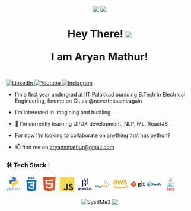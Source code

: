 <div id="header" align="center">
  <img src="https://media.giphy.com/media/Q8xuJjjxQHHJdHn7gJ/giphy.gif" width="100"/>

  <img src="https://media.giphy.com/media/HwBlFQZFcAoUcPHZdX/giphy.gif" width="100"/>
</div>


<h1 align=center>
  Hey There!
  <img src="https://media.giphy.com/media/hvRJCLFzcasrR4ia7z/giphy.gif" width="30px"/>
  <p>
  I am Aryan Mathur!
</h1>
<img src="https://komarev.com/ghpvc/?username=neverthesameagain&style=flat-square&color=blue" alt=""/>
<div id="badges">
  <a href="https://www.linkedin.com/in/aryan-mathur-a760a2250">
    <img src="https://img.shields.io/badge/LinkedIn-blue?style=for-the-badge&logo=linkedin&logoColor=white" alt="LinkedIn "/>
  </a>
  <a href="https://www.youtube.com/channel/UCVbNMlEB6ATUPYfZAwEKF4g">
    <img src="https://img.shields.io/badge/YouTube-red?style=for-the-badge&logo=youtube&logoColor=white" alt="Youtube "/>
  </a>
  <a href="https://www.instagram.com/aryannnmathur/">
    <img src="https://img.shields.io/badge/Instagram-pink?style=for-the-badge&logo=instagram&logoColor=white" alt="Instagram"/>
  </a>
</div>


-  I’m a first year undergrad at IIT Palakkad pursuing B.Tech in Electrical Engineering, findme on Git as @neverthesameagain

- I’m interested in imagining and hustling

- 🌱 I’m currently learning UI/UX development, NLP, ML, ReactJS 

-  For now I’m looking to collaborate on anything that has python?

- 📫 find me on aryannmathur@gmail.com






### :hammer_and_wrench: Tech Stack :
<div>
  <img src="https://github.com/devicons/devicon/blob/master/icons/python/python-original-wordmark.svg" title="Python" alt="Python" width="40" height="40"/>&nbsp;
  <img src="https://github.com/devicons/devicon/blob/master/icons/css3/css3-plain-wordmark.svg"  title="CSS3" alt="CSS" width="40" height="40"/>&nbsp;
  <img src="https://github.com/devicons/devicon/blob/master/icons/html5/html5-original.svg" title="HTML5" alt="HTML" width="40" height="40"/>&nbsp;
  <img src="https://github.com/devicons/devicon/blob/master/icons/javascript/javascript-original.svg" title="JavaScript" alt="JavaScript" width="40" height="40"/>&nbsp;
  <img src="https://github.com/devicons/devicon/blob/master/icons/pandas/pandas-original-wordmark.svg" title="Python" alt="Python" width="40" height="40"/>&nbsp;
  <img src="https://github.com/devicons/devicon/blob/master/icons/mysql/mysql-original-wordmark.svg" title="MySQL"  alt="MySQL" width="40" height="40"/>&nbsp;
  <img src="https://github.com/devicons/devicon/blob/master/icons/amazonwebservices/amazonwebservices-plain-wordmark.svg" title="AWS" alt="AWS" width="40" height="40"/>&nbsp;
  <img src="https://github.com/devicons/devicon/blob/master/icons/git/git-original-wordmark.svg" title="Git" alt="Git" width="40" height="40"/>
  <img src="https://github.com/devicons/devicon/blob/master/icons/numpy/numpy-original-wordmark.svg" title="Git" alt="Git" width="40" height="40"/>
  <img src="https://github.com/devicons/devicon/blob/master/icons/java/java-original-wordmark.svg" title="Git" alt="Git" width="40" height="40"/>
</div>

<p align="center">
  <a><img align="center" src="https://github-readme-stats.vercel.app/api?username=neverthesameagain&show_icons=true&theme=chartreuse-dark&cache_seconds=3000&locale=en" alt="SyedMa3" />
  </a>
  <a><img align="center" src = "https://github-readme-stats.vercel.app/api/top-langs/?username=neverthesameagain&count_private=true&include_all_commits=true&theme=chartreuse-dark&layout=compact">
  </a>  
</p>


<!---
neverthesameagain/neverthesameagain is a ✨ special ✨ repository because its `README.md` (this file) appears on your GitHub profile.
You can click the Preview link to take a look at your changes.
--->
